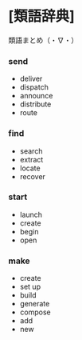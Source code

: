 # [類語辞典]
類語まとめ（・∇・）

### send
- deliver
- dispatch
- announce
- distribute
- route
### find
- search
- extract
- locate
- recover
### start
- launch
- create
- begin
- open
### make
- create
- set up
- build
- generate
- compose
- add
- new



